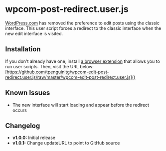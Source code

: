 # wpcom-post-redirect.user.js
[WordPress.com](https://wordpress.com/) has removed the preference to edit posts using the classic interface. This user script forces a redirect to the classic interface when the new edit interface is visited.

## Installation
If you don't already have one, install [a browser extension](https://greasyfork.org/en/help/installing-user-scripts) that allows you to run user scripts. Then, visit the URL below:
[https://github.com/tpenguinltg/wpcom-edit-post-redirect.user.js/raw/master/wpcom-edit-post-redirect.user.js]()

## Known Issues
* The new interface will start loading and appear before the redirect occurs

## Changelog
* **v1.0.0:** Initial release
* **v1.0.1:** Change updateURL to point to GitHub source
